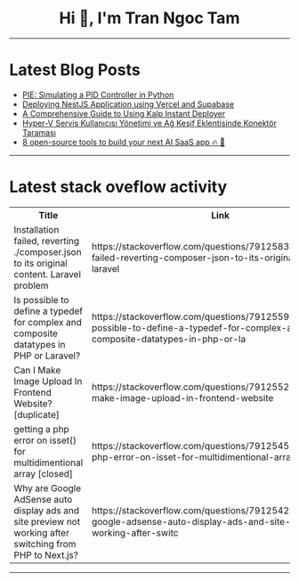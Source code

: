 <h1 align="center">Hi 👋, I'm Tran Ngoc Tam</h1>

---

# Latest Blog Posts 
<!-- BLOG-POST-LIST:START -->
- [PIE: Simulating a PID Controller in Python](https://dev.to/klarity/pie-simulating-a-pid-controller-in-python-4eip)
- [Deploying NestJS Application using Vercel and Supabase](https://dev.to/abayomijohn273/deploying-nestjs-application-using-vercel-and-supabase-3n7m)
- [A Comprehensive Guide to Using Kalp Instant Deployer](https://dev.to/kalpstudio/a-comprehensive-guide-to-using-kalp-instant-deployer-3pm1)
- [Hyper-V Servis Kullanıcısı Yönetimi ve Ağ Keşif Eklentisinde Konektör Taraması](https://dev.to/aciklab/hyper-v-servis-kullanicisi-yonetimi-ve-ag-kesif-eklentisinde-konektor-taramasi-2n0o)
- [8 open-source tools to build your next AI SaaS app 🔥 🚀](https://dev.to/nevodavid/8-open-source-tools-to-build-your-next-ai-saas-app-11ip)
<!-- BLOG-POST-LIST:END -->

---

# Latest stack oveflow activity
<table>
  <tr><th>Title</th><th>Link</th></tr>
  <!-- STACKOVERFLOW:START --><tr><td>Installation failed, reverting ./composer.json to its original content. Laravel problem</td><td>https://stackoverflow.com/questions/79125830/installation-failed-reverting-composer-json-to-its-original-content-laravel</td></tr><tr><td>Is possible to define a typedef for complex and composite datatypes in PHP or Laravel?</td><td>https://stackoverflow.com/questions/79125590/is-possible-to-define-a-typedef-for-complex-and-composite-datatypes-in-php-or-la</td></tr><tr><td>Can I Make Image Upload In Frontend Website? [duplicate]</td><td>https://stackoverflow.com/questions/79125522/can-i-make-image-upload-in-frontend-website</td></tr><tr><td>getting a php error on isset&lpar;&rpar; for multidimentional array [closed]</td><td>https://stackoverflow.com/questions/79125456/getting-a-php-error-on-isset-for-multidimentional-array</td></tr><tr><td>Why are Google AdSense auto display ads and site preview not working after switching from PHP to Next.js?</td><td>https://stackoverflow.com/questions/79125426/why-are-google-adsense-auto-display-ads-and-site-preview-not-working-after-switc</td></tr><!-- STACKOVERFLOW:END -->
</table>

---


